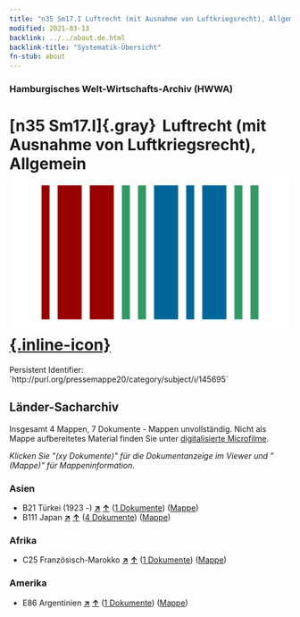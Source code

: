 ```yaml
---
title: "n35 Sm17.I Luftrecht (mit Ausnahme von Luftkriegsrecht), Allgemein"
modified: 2021-03-13
backlink: ../../about.de.html
backlink-title: "Systematik-Übersicht"
fn-stub: about
---
```


### Hamburgisches Welt-Wirtschafts-Archiv (HWWA)

# [n35 Sm17.I]{.gray}&#8201; Luftrecht (mit Ausnahme von Luftkriegsrecht), Allgemein &#160; [![Wikidata](/images/Wikidata-logo.svg "Wikidata"){.inline-icon}](http://www.wikidata.org/entity/Q104711274)

<div class="hint">Persistent Identifier: `http://purl.org/pressemappe20/category/subject/i/145695`</div>







## Länder-Sacharchiv




Insgesamt 4 Mappen, 7 Dokumente - Mappen unvollständig.
Nicht als Mappe aufbereitetes Material finden Sie unter [digitalisierte Microfilme](/film/h1_sh.de.html).

_Klicken Sie "(xy Dokumente)" für die Dokumentanzeige im Viewer und "(Mappe)" für Mappeninformation._




### Asien

- B21 Türkei (1923 -) [**&nearr;**](../../../geo/i/141111/about.de.html "Türkei (1923 -) (alle Mappen)") [**&uarr;**](../../../geo/about.de.html#B21 "Ländersystematik") (<a href="https://pm20.zbw.eu/iiifview/folder/sh/141111,145695" title="über: Türkei (1923 -) : Luftrecht (mit Ausnahme von Luftkriegsrecht), Allgemein" target="_blank">1 Dokumente</a>) ([Mappe](../../../../folder/sh/1411xx/141111/1456xx/145695/about.de.html))
- B111 Japan [**&nearr;**](../../../geo/i/141272/about.de.html "Japan (alle Mappen)") [**&uarr;**](../../../geo/about.de.html#B111 "Ländersystematik") (<a href="https://pm20.zbw.eu/iiifview/folder/sh/141272,145695" title="über: Japan : Luftrecht (mit Ausnahme von Luftkriegsrecht), Allgemein" target="_blank">4 Dokumente</a>) ([Mappe](../../../../folder/sh/1412xx/141272/1456xx/145695/about.de.html))

### Afrika

- C25 Französisch-Marokko [**&nearr;**](../../../geo/i/141358/about.de.html "Französisch-Marokko (alle Mappen)") [**&uarr;**](../../../geo/about.de.html#C25 "Ländersystematik") (<a href="https://pm20.zbw.eu/iiifview/folder/sh/141358,145695" title="über: Französisch-Marokko : Luftrecht (mit Ausnahme von Luftkriegsrecht), Allgemein" target="_blank">1 Dokumente</a>) ([Mappe](../../../../folder/sh/1413xx/141358/1456xx/145695/about.de.html))

### Amerika

- E86 Argentinien [**&nearr;**](../../../geo/i/141692/about.de.html "Argentinien (alle Mappen)") [**&uarr;**](../../../geo/about.de.html#E86 "Ländersystematik") (<a href="https://pm20.zbw.eu/iiifview/folder/sh/141692,145695" title="über: Argentinien : Luftrecht (mit Ausnahme von Luftkriegsrecht), Allgemein" target="_blank">1 Dokumente</a>) ([Mappe](../../../../folder/sh/1416xx/141692/1456xx/145695/about.de.html))








